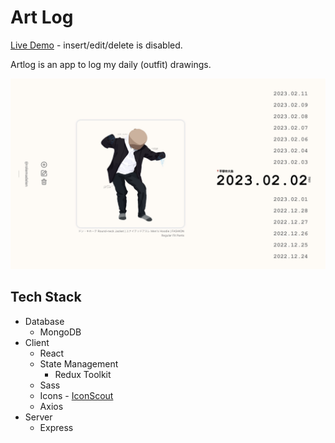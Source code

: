 # Art Log

[Live Demo](https://main--bprsstnt-artlog.netlify.app/) - insert/edit/delete is disabled.

Artlog is an app to log my daily (outfit) drawings.

![Sample](./sample.jpg)

## Tech Stack
- Database
  + MongoDB
- Client
  + React
  + State Management
    * Redux Toolkit
  + Sass
  + Icons - [IconScout](https://iconscout.com/unicons/explore/line)
  + Axios
- Server
  + Express
